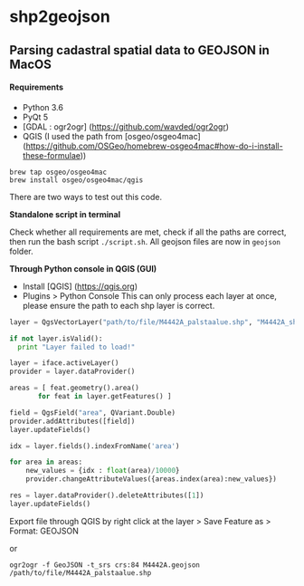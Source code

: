 # shp2geojson
## Parsing cadastral spatial data to GEOJSON in MacOS

#### Requirements
* Python 3.6
* PyQt 5
* [GDAL : ogr2ogr] (https://github.com/wavded/ogr2ogr)
* QGIS (I used the path from [osgeo/osgeo4mac] (https://github.com/OSGeo/homebrew-osgeo4mac#how-do-i-install-these-formulae))
```
brew tap osgeo/osgeo4mac
brew install osgeo/osgeo4mac/qgis
```

There are two ways to test out this code.

**Standalone script in terminal**

Check whether all requirements are met, check if all the paths are correct, then run the bash script `./script.sh`.
All geojson files are now in `geojson` folder.

**Through Python console in QGIS (GUI)**

* Install [QGIS] (https://qgis.org)
* Plugins > Python Console
This can only process each layer at once, please ensure the path to each shp layer
is correct.

```python
layer = QgsVectorLayer("path/to/file/M4442A_palstaalue.shp", "M4442A_shp", "ogr")

if not layer.isValid():
  print "Layer failed to load!"

layer = iface.activeLayer()
provider = layer.dataProvider()

areas = [ feat.geometry().area()
       for feat in layer.getFeatures() ]

field = QgsField("area", QVariant.Double)
provider.addAttributes([field])
layer.updateFields()

idx = layer.fields().indexFromName('area')

for area in areas:
    new_values = {idx : float(area)/10000}
    provider.changeAttributeValues({areas.index(area):new_values})

res = layer.dataProvider().deleteAttributes([1])
layer.updateFields()
```
Export file through QGIS by right click at the layer > Save Feature as > Format: GEOJSON

or
```
ogr2ogr -f GeoJSON -t_srs crs:84 M4442A.geojson /path/to/file/M4442A_palstaalue.shp
```
